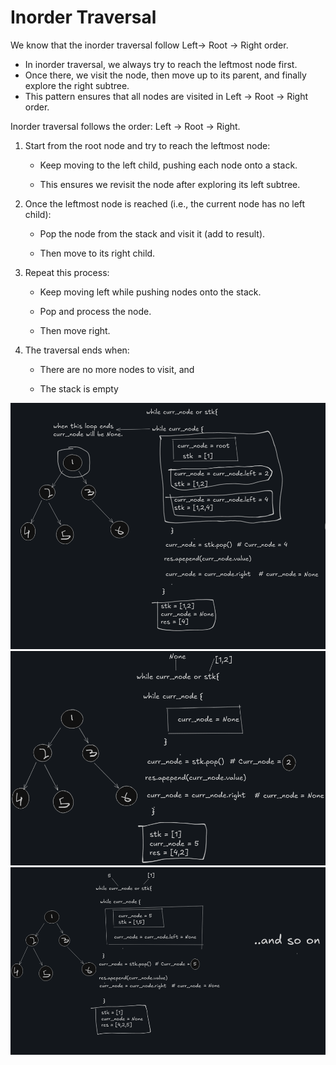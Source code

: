 # Inorder Traversal

We know that the inorder traversal follow Left-> Root -> Right order.

- In inorder traversal, we always try to reach the leftmost node first.
- Once there, we visit the node, then move up to its parent, and finally explore the right subtree.
- This pattern ensures that all nodes are visited in Left → Root → Right order.

Inorder traversal follows the order: Left → Root → Right.

1. Start from the root node and try to reach the leftmost node:

    - Keep moving to the left child, pushing each node onto a stack.

    - This ensures we revisit the node after exploring its left subtree.

2. Once the leftmost node is reached (i.e., the current node has no left child):

    - Pop the node from the stack and visit it (add to result).

    - Then move to its right child.

3. Repeat this process:

    - Keep moving left while pushing nodes onto the stack.

    - Pop and process the node.

    - Then move right.

4. The traversal ends when:

    - There are no more nodes to visit, and

    - The stack is empty
  

![Alt text](./inorder1.png)
![Alt text](./inorder2.png)
![Alt text](./inorder3.png)